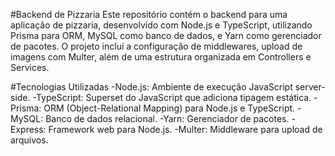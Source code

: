 #Backend de Pizzaria
Este repositório contém o backend para uma aplicação de pizzaria, desenvolvido com Node.js e TypeScript, utilizando Prisma para ORM, MySQL como banco de dados, e Yarn como gerenciador de pacotes. O projeto inclui a configuração de middlewares, upload de imagens com Multer, além de uma estrutura organizada em Controllers e Services.

#Tecnologias Utilizadas
-Node.js: Ambiente de execução JavaScript server-side.
-TypeScript: Superset do JavaScript que adiciona tipagem estática.
-Prisma: ORM (Object-Relational Mapping) para Node.js e TypeScript.
-MySQL: Banco de dados relacional.
-Yarn: Gerenciador de pacotes.
-Express: Framework web para Node.js.
-Multer: Middleware para upload de arquivos.
